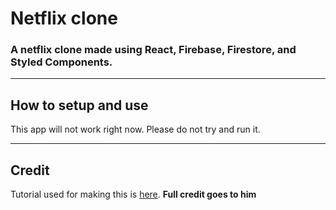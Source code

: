 # Netflix clone

### A netflix clone made using React, Firebase, Firestore, and Styled Components.

---

## How to setup and use

This app will not work right now. Please do not try and run it.

---

## Credit

Tutorial used for making this is [here](https://www.youtube.com/watch?v=x_EEwGe-a9o&feature=youtu.be). **Full credit goes to him**
